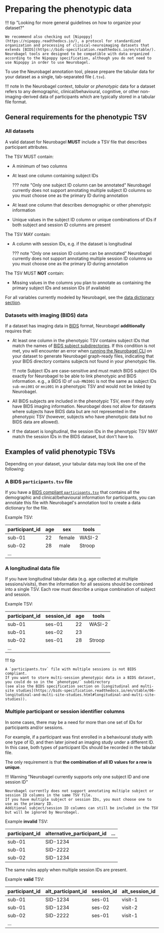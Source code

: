 # Preparing the phenotypic data

!!! tip "Looking for more general guidelines on how to organize your dataset?"

    We recommend also checking out [Nipoppy](https://nipoppy.readthedocs.io/), a protocol for standardized organization and processing of clinical-neuroimaging datasets that extends [BIDS](https://bids-specification.readthedocs.io/en/stable/). 
    Neurobagel tools are designed to be compatible with data organized according to the Nipoppy specification, although you do not need to use Nipoppy in order to use Neurobagel.

To use the Neurobagel annotation tool,
please prepare the tabular data for your dataset as a single, tab-separated file (`.tsv`).

!!! note
    In the Neurobagel context, _tabular_ or _phenotypic_ data for a dataset refers to any demographic,
    clinical/behavioural, cognitive, or other non-imaging-derived data of participants
    which are typically stored in a tabular file format.

## General requirements for the phenotypic TSV

### All datasets

A valid dataset for Neurobagel **MUST** include a TSV file that describes participant attributes.

The TSV MUST contain:

- A minimum of two columns
- At least one column containing subject IDs

    ??? note "Only one subject ID column can be annotated"
        Neurobagel currently does not support annotating multiple subject ID columns
        so you must choose one as the primary ID during annotation

- At least one column that describes demographic or other phenotypic information
- Unique values in the subject ID column or unique combinations of IDs if both subject and session ID columns are present

The TSV MAY contain:

- A column with session IDs, e.g. if the dataset is longitudinal
  
    ??? note "Only one session ID column can be annotated"
        Neurobagel currently does not support annotating multiple session ID columns
        so you must choose one as the primary ID during annotation

The TSV MUST **NOT** contain:

- Missing values in the columns you plan to annotate as containing the primary subject IDs and session IDs (if available)

For all variables currently modeled by Neurobagel, see the [data dictionary section](dictionaries.md).

### Datasets with imaging (BIDS) data

If a dataset has imaging data in [BIDS](https://bids-specification.readthedocs.io/en/stable/) format, 
Neurobagel **additionally** requires that:

- At least one column in the phenotypic TSV contains subject IDs that 
  match the names of [BIDS subject subdirectories](https://bids-specification.readthedocs.io/en/stable/02-common-principles.html#filesystem-structure). 
  If this condition is not met, you will encounter an error 
  when [running the Neurobagel CLI](cli.md) on your dataset to generate Neurobagel graph-ready files, 
  indicating that your BIDS directory contains subjects not found in your phenotypic file.

    !!! note
        Subject IDs are case-sensitive and must match BIDS subject IDs exactly 
        for Neurobagel to be able to link phenotypic and BIDS information. 
        e.g., a BIDS ID of `sub-MNI001` is not the same as subject IDs `sub-mni001` or `mni001` 
        in a phenotypic TSV and would not be linked by Neurobagel.

- All BIDS subjects are included in the phenotypic TSV, 
  even if they only have BIDS imaging information. 
  Neurobagel does not allow for datasets where subjects have BIDS 
  data but are not represented in the phenotypic TSV 
  (however, subjects who have phenotypic data but no BIDS data are allowed).
- If the dataset is longitudinal, the session IDs in the phenotypic TSV
  MAY match the session IDs in the BIDS dataset, but don't have to.

## Examples of valid phenotypic TSVs

Depending on your dataset, your tabular data may look like one of the following:

### A BIDS `participants.tsv` file

If you have a [BIDS compliant `participants.tsv`](https://bids-specification.readthedocs.io/en/stable/03-modality-agnostic-files.html#participants-file) that contains 
all the demographic and clinical/behavioural information for participants, 
you can annotate this file with Neurobagel's annotation tool
to create a data dictionary for the file.

Example TSV:

| participant_id | age | sex    | tools  |
| -------------- | --- | ------ | ------ |
| sub-01         | 22  | female | WASI-2 |
| sub-02         | 28  | male   | Stroop |
| ...            |     |        |        |


### A longitudinal data file
If you have longitudinal tabular data (e.g. age collected at multiple sessions/visits), 
then the information for all sessions should be combined into a single TSV. 
Each row must describe a unique combination of subject and session.

Example TSV:

| participant_id | session_id | age | tools  |
| -------------- | ---------- | --- | ------ |
| sub-01         | ses-01     | 22  | WASI-2 |
| sub-01         | ses-02     | 23  |        | 
| sub-02         | ses-01     | 28  | Stroop |
| ...            |            |     |        |

!!! tip

    A `participants.tsv` file with multiple sessions is not BIDS compliant. 
    If you want to store multi-session phenotypic data in a BIDS dataset, 
    you could do so in the `phenotype/` subdirectory 
    (see also the BIDS specification section on [Longitudinal and multi-site studies](https://bids-specification.readthedocs.io/en/stable/06-longitudinal-and-multi-site-studies.html#longitudinal-and-multi-site-studies)).

### Multiple participant or session identifier columns

In some cases, there may be a need for more than one set of IDs
for participants and/or sessions.

For example, if a participant was first enrolled in a behavioural study
with one type of ID,
and then later joined an imaging study under a different ID.
In this case, both types of participant IDs should be recorded in the tabular file.

The only requirement is that **the combination of all ID values for a row is unique**.

!!! Warning "Neurobagel currently supports only one subject ID and one session ID"

    Neurobagel currently does not support annotating multiple subject or session ID columns in the same TSV file. 
    If you have multiple subject or session IDs, you must choose one to use as the primary ID.
    Additional subject/session ID columns can still be included in the TSV but will be ignored by Neurobagel.

Example **invalid** TSV:

| participant_id | alternative_participant_id | ... |
| -------------- | -------------------------- | --- |
| sub-01         | SID-1234                   |     |
| sub-01         | SID-2222                   |     |
| sub-02         | SID-1234                   |     |

The same rules apply when multiple session IDs are present.

Example **valid** TSV:

| participant_id | alt_participant_id | session_id | alt_session_id | age | ... |
| -------------- | ------------------ | ---------- | -------------- | --- | --- |
| sub-01         | SID-1234           | ses-01     | visit-1        | 22  |     |
| sub-01         | SID-1234           | ses-02     | visit-2        | 23  |     |
| sub-02         | SID-2222           | ses-01     | visit-1        | 28  |     |
| ...            |                    |            |                |     |     |
